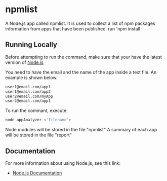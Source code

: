# npmlist


A Node.js app called npmlist. It is used to collect a list of npm packages information from apps that have been published. run 'npm install

## Running Locally

Before attempting to run the command, make sure that your have the latest version of [Node.js](http://nodejs.org/)


You need to have the email and the name of the app inside a text file. An example is shown below.

```sh
user1@email.com/app1
user1@email.com/app2
user2@email.com/myApp
user2@email.com/app1
```

To run the commant, execute: 

```sh
node appAnalyzer <'filename'>
```

Node modules will be stored in the file "npmlist"
A summary of each app will be stored in the file "report"

## Documentation

For more information about using Node.js, see this link:

- [Node.js Documentation](https://nodejs.org/api/)

